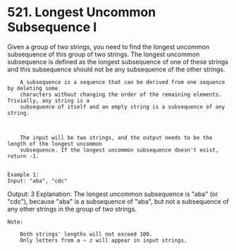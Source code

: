 # 521. Longest Uncommon Subsequence I

Given a group of two strings, you need to find the longest uncommon subsequence of this
        group of two strings.
        The longest uncommon subsequence is defined as the longest subsequence of one of these
        strings and this subsequence should not be any subsequence of the other strings.
    

    
        A subsequence is a sequence that can be derived from one sequence by deleting some
        characters without changing the order of the remaining elements. Trivially, any string is a
        subsequence of itself and an empty string is a subsequence of any string.
    

    
        The input will be two strings, and the output needs to be the length of the longest uncommon
        subsequence. If the longest uncommon subsequence doesn't exist, return -1.
    

    Example 1:
    Input: "aba", "cdc"
Output: 3
Explanation: The longest uncommon subsequence is "aba" (or "cdc"), because "aba" is a subsequence of "aba", but not a subsequence of any other strings in the group of two strings.

    

    Note:
    
        Both strings' lengths will not exceed 100.
        Only letters from a ~ z will appear in input strings.